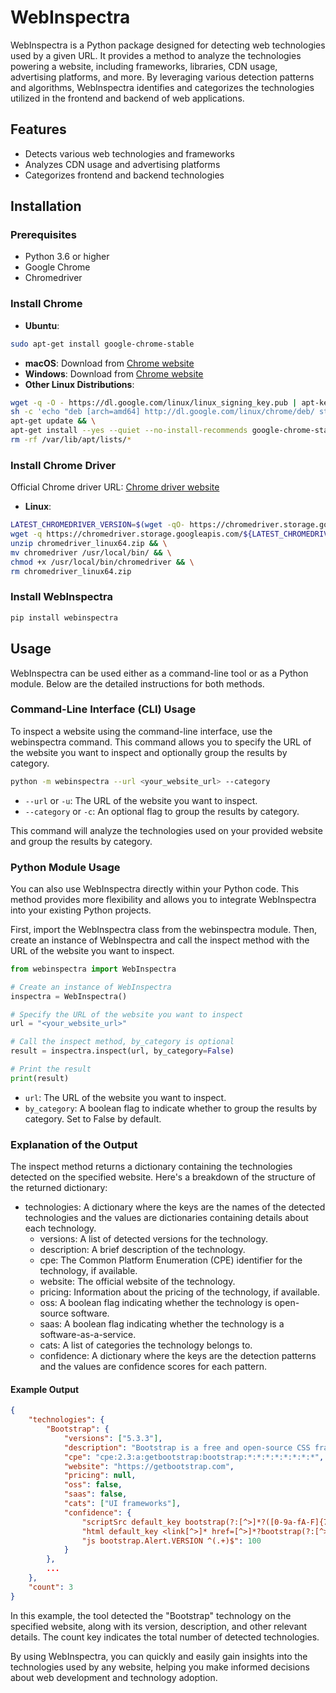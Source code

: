 # WebInspectra

WebInspectra is a Python package designed for detecting web technologies used by a given URL. It provides a method to analyze the technologies powering a website, including frameworks, libraries, CDN usage, advertising platforms, and more. By leveraging various detection patterns and algorithms, WebInspectra identifies and categorizes the technologies utilized in the frontend and backend of web applications.

## Features
- Detects various web technologies and frameworks
- Analyzes CDN usage and advertising platforms
- Categorizes frontend and backend technologies

## Installation

### Prerequisites
- Python 3.6 or higher
- Google Chrome
- Chromedriver

### Install Chrome
- **Ubuntu**:
```sh
sudo apt-get install google-chrome-stable
```
- **macOS**: Download from [Chrome website](https://www.google.com/chrome/)
- **Windows**: Download from [Chrome website](https://www.google.com/chrome/)
- **Other Linux Distributions**: 
```sh
wget -q -O - https://dl.google.com/linux/linux_signing_key.pub | apt-key add - && \
sh -c 'echo "deb [arch=amd64] http://dl.google.com/linux/chrome/deb/ stable main" >> /etc/apt/sources.list.d/google-chrome.list' && \
apt-get update && \
apt-get install --yes --quiet --no-install-recommends google-chrome-stable && \
rm -rf /var/lib/apt/lists/*
```

### Install Chrome Driver
Official Chrome driver URL: [Chrome driver website](https://developer.chrome.com/docs/chromedriver)
- **Linux**: 
```sh
LATEST_CHROMEDRIVER_VERSION=$(wget -qO- https://chromedriver.storage.googleapis.com/LATEST_RELEASE) && \
wget -q https://chromedriver.storage.googleapis.com/${LATEST_CHROMEDRIVER_VERSION}/chromedriver_linux64.zip && \
unzip chromedriver_linux64.zip && \
mv chromedriver /usr/local/bin/ && \
chmod +x /usr/local/bin/chromedriver && \
rm chromedriver_linux64.zip
```

### Install WebInspectra
```bash
pip install webinspectra
```

## Usage
WebInspectra can be used either as a command-line tool or as a Python module. Below are the detailed instructions for both methods.

### Command-Line Interface (CLI) Usage

To inspect a website using the command-line interface, use the webinspectra command. This command allows you to specify the URL of the website you want to inspect and optionally group the results by category.

```bash
python -m webinspectra --url <your_website_url> --category
```
- `--url` or `-u`: The URL of the website you want to inspect.
- `--category` or `-c`: An optional flag to group the results by category.

This command will analyze the technologies used on your provided website and group the results by category.

### Python Module Usage

You can also use WebInspectra directly within your Python code. This method provides more flexibility and allows you to integrate WebInspectra into your existing Python projects.

First, import the WebInspectra class from the webinspectra module. Then, create an instance of WebInspectra and call the inspect method with the URL of the website you want to inspect.

```python
from webinspectra import WebInspectra

# Create an instance of WebInspectra
inspectra = WebInspectra()

# Specify the URL of the website you want to inspect
url = "<your_website_url>"

# Call the inspect method, by_category is optional
result = inspectra.inspect(url, by_category=False)

# Print the result
print(result)
```
- `url`: The URL of the website you want to inspect.
- `by_category`: A boolean flag to indicate whether to group the results by category. Set to False by default.


### Explanation of the Output

The inspect method returns a dictionary containing the technologies detected on the specified website. Here's a breakdown of the structure of the returned dictionary:

- technologies: A dictionary where the keys are the names of the detected technologies and the values are dictionaries containing details about each technology.
  - versions: A list of detected versions for the technology.
  - description: A brief description of the technology.
  - cpe: The Common Platform Enumeration (CPE) identifier for the technology, if available.
  - website: The official website of the technology.
  - pricing: Information about the pricing of the technology, if available.
  - oss: A boolean flag indicating whether the technology is open-source software.
  - saas: A boolean flag indicating whether the technology is a software-as-a-service.
  - cats: A list of categories the technology belongs to.
  - confidence: A dictionary where the keys are the detection patterns and the values are confidence scores for each pattern.

#### Example Output
```json
{
    "technologies": {
        "Bootstrap": {
            "versions": ["5.3.3"],
            "description": "Bootstrap is a free and open-source CSS framework directed at responsive, mobile-first front-end web development. It contains CSS and JavaScript-based design templates for typography, forms, buttons, navigation, and other interface components.",
            "cpe": "cpe:2.3:a:getbootstrap:bootstrap:*:*:*:*:*:*:*:*",
            "website": "https://getbootstrap.com",
            "pricing": null,
            "oss": false,
            "saas": false,
            "cats": ["UI frameworks"],
            "confidence": {
                "scriptSrc default_key bootstrap(?:[^>]*?([0-9a-fA-F]{7,40}|[\\d]+(?:.[\\d]+(?:.[\\d]+)?)?)|)[^>]*?(?:\\.min)?\\.js": 100,
                "html default_key <link[^>]* href=[^>]*?bootstrap(?:[^>]*?([0-9a-fA-F]{7,40}|[\\d]+(?:.[\\d]+(?:.[\\d]+)?)?)|)[^>-]*?(?:\\.min)?\\.css": 100,
                "js bootstrap.Alert.VERSION ^(.+)$": 100
            }
        },
        ...
    },
    "count": 3
}
```

In this example, the tool detected the "Bootstrap" technology on the specified website, along with its version, description, and other relevant details. The count key indicates the total number of detected technologies.

By using WebInspectra, you can quickly and easily gain insights into the technologies used by any website, helping you make informed decisions about web development and technology adoption.

